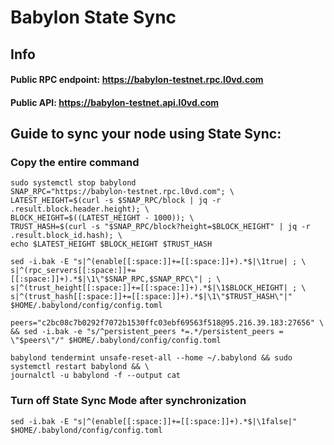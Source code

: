 # Babylon State Sync

## Info
#### Public RPC endpoint: https://babylon-testnet.rpc.l0vd.com
#### Public API: https://babylon-testnet.api.l0vd.com

## Guide to sync your node using State Sync:

### Copy the entire command
```
sudo systemctl stop babylond
SNAP_RPC="https://babylon-testnet.rpc.l0vd.com"; \
LATEST_HEIGHT=$(curl -s $SNAP_RPC/block | jq -r .result.block.header.height); \
BLOCK_HEIGHT=$((LATEST_HEIGHT - 1000)); \
TRUST_HASH=$(curl -s "$SNAP_RPC/block?height=$BLOCK_HEIGHT" | jq -r .result.block_id.hash); \
echo $LATEST_HEIGHT $BLOCK_HEIGHT $TRUST_HASH

sed -i.bak -E "s|^(enable[[:space:]]+=[[:space:]]+).*$|\1true| ; \
s|^(rpc_servers[[:space:]]+=[[:space:]]+).*$|\1\"$SNAP_RPC,$SNAP_RPC\"| ; \
s|^(trust_height[[:space:]]+=[[:space:]]+).*$|\1$BLOCK_HEIGHT| ; \
s|^(trust_hash[[:space:]]+=[[:space:]]+).*$|\1\"$TRUST_HASH\"|" $HOME/.babylond/config/config.toml

peers="c2bc08c7b0292f7072b1530ffc03ebf69563f518@95.216.39.183:27656" \
&& sed -i.bak -e "s/^persistent_peers *=.*/persistent_peers = \"$peers\"/" $HOME/.babylond/config/config.toml 

babylond tendermint unsafe-reset-all --home ~/.babylond && sudo systemctl restart babylond && \
journalctl -u babylond -f --output cat
```

### Turn off State Sync Mode after synchronization
```
sed -i.bak -E "s|^(enable[[:space:]]+=[[:space:]]+).*$|\1false|" $HOME/.babylond/config/config.toml
```
